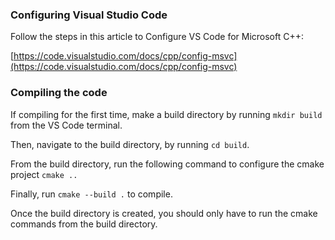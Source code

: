 ### Configuring Visual Studio Code

Follow the steps in this article to Configure VS Code for Microsoft C++:

[https://code.visualstudio.com/docs/cpp/config-msvc](https://code.visualstudio.com/docs/cpp/config-msvc)

### Compiling the code

If compiling for the first time, make a build directory by running `mkdir build` from the VS Code terminal.

Then, navigate to the build directory, by running `cd build`.

From the build directory, run the following command to configure the cmake project `cmake ..`

Finally, run `cmake --build .` to compile.

Once the build directory is created, you should only have to run the cmake commands from the build directory.
